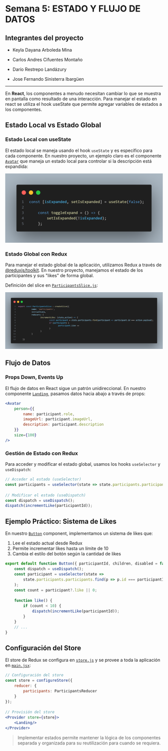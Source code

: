 # Semana 5: ESTADO Y FLUJO DE DATOS


## Integrantes del proyecto 

- Keyla Dayana Arboleda Mina 

- Carlos Andres Cifuentes Montaño

- Darío Restrepo Landázury

- Jose Fernando Sinisterra Ibargüen 

---

En **React**, los componentes a menudo necesitan cambiar lo que se muestra en pantalla como resultado de una interacción. Para manejar el estado en react se utiliza el hook useState que permite agregar variables de estados a los componentes. 

## Estado Local vs Estado Global

### Estado Local con useState

El estado local se maneja usando el hook `useState` y es específico para cada componente. En nuestro proyecto, un ejemplo claro es el componente [`Avatar`](src/components/Avatar.jsx) que maneja un estado local para controlar si la descripción está expandida:

![useStateAvatar](image-2.png)

### Estado Global con Redux

Para manejar el estado global de la aplicación, utilizamos Redux a través de [@reduxjs/toolkit](https://redux-toolkit.js.org/). En nuestro proyecto, manejamos el estado de los participantes y sus "likes" de forma global.

Definición del slice en [`ParticipantsSlice.js`](src/store/ParticipantsSlice.js):

![participanteSlice](image-3.png)

## Flujo de Datos

### Props Down, Events Up

El flujo de datos en React sigue un patrón unidireccional. En nuestro componente [`Landing`](src/components/Landing.jsx), pasamos datos hacia abajo a través de props:

```jsx
<Avatar
    person={{
        name: participant.role,
        imageUrl: participant.imageUrl,
        description: participant.description
    }}
    size={100}
/>
```

### Gestión de Estado con Redux

Para acceder y modificar el estado global, usamos los hooks `useSelector` y `useDispatch`:

```jsx
// Acceder al estado (useSelector)
const participants = useSelector(state => state.participants.participants);

// Modificar el estado (useDispatch)
const dispatch = useDispatch();
dispatch(incrementLike(participantId));
```

## Ejemplo Práctico: Sistema de Likes

En nuestro [`Button`](src/components/Button.jsx) component, implementamos un sistema de likes que:
1. Lee el estado actual desde Redux
2. Permite incrementar likes hasta un límite de 10
3. Cambia el estilo del botón según la cantidad de likes

```jsx
export default function Button({ participantId, children, disabled = false }) {
    const dispatch = useDispatch();
    const participant = useSelector(state => 
        state.participants.participants.find(p => p.id === participantId)
    );
    const count = participant?.like || 0;

    function like() {
        if (count < 10) {
            dispatch(incrementLike(participantId));
        }
    }
    // ...
}
```

## Configuración del Store

El store de Redux se configura en [`store.js`](src/store/store.js) y se provee a toda la aplicación en [`main.jsx`](src/main.jsx):

```jsx
// Configuración del store
const store = configureStore({
    reducer: {
        participants: ParticipantsReducer
    }    
});

// Provisión del store
<Provider store={store}>
    <Landing/>  
</Provider>
```

> Implementar estados permite mantener la lógica de los componentes separada y organizada para su reutilización para cuando se requiera.
